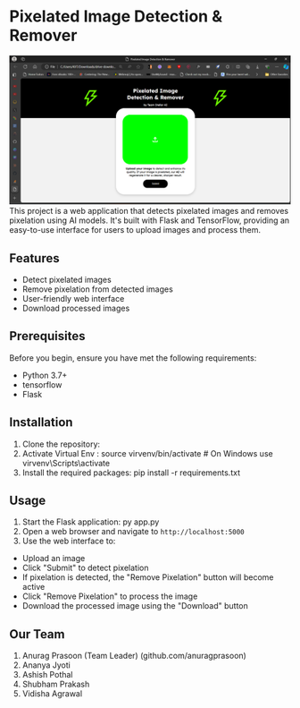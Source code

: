 # Pixelated Image Detection & Remover
![alt text](preview.png)
This project is a web application that detects pixelated images and removes pixelation using AI models. It's built with Flask and TensorFlow, providing an easy-to-use interface for users to upload images and process them.

## Features

- Detect pixelated images
- Remove pixelation from detected images
- User-friendly web interface
- Download processed images

## Prerequisites

Before you begin, ensure you have met the following requirements:

- Python 3.7+
- tensorflow
- Flask

## Installation

1. Clone the repository:
2. Activate Virtual Env : source virvenv/bin/activate  # On Windows use virvenv\Scripts\activate
3. Install the required packages: pip install -r requirements.txt

## Usage

1. Start the Flask application: py app.py
2. Open a web browser and navigate to `http://localhost:5000`
3. Use the web interface to:
- Upload an image
- Click "Submit" to detect pixelation
- If pixelation is detected, the "Remove Pixelation" button will become active
- Click "Remove Pixelation" to process the image
- Download the processed image using the "Download" button

##  Our Team 
1. Anurag Prasoon (Team Leader) (github.com/anuragprasoon)
2. Ananya Jyoti
3. Ashish Pothal
4. Shubham Prakash
5. Vidisha Agrawal 
